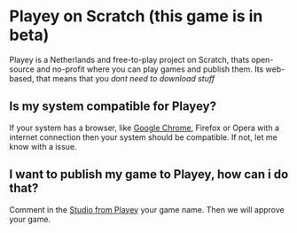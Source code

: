# Playey on Scratch (this game is in beta)

Playey is a Netherlands and free-to-play project on Scratch, thats open-source and no-profit where you can play games and publish them. Its web-based, that means that you *dont need to download stuff*

## Is my system compatible for Playey?

If your system has a browser, like [Google Chrome](https://www.google.com/intl/nl_nl/chrome/), Firefox or Opera with a internet connection then your system should be compatible. If not, let me know with a issue.

## I want to publish my game to Playey, how can i do that?

Comment in the [Studio from Playey](https://scratch.mit.edu/studios/32732320) your game name. Then we will approve your game.
